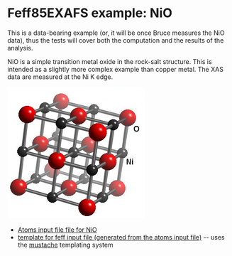 # Feff85EXAFS example: NiO

This is a data-bearing example (or, it will be once Bruce measures the
NiO data), thus the tests will cover both the computation and the
results of the analysis.


NiO is a simple transition metal oxide in the rock-salt structure.
This is intended as a slightly more complex example than copper metal.
The XAS data are measured at the Ni K edge.


![Ball and stick figure of rock-salt NiO](NiO.png)

* [Atoms input file file for NiO](NiO_atoms.inp)
* [template for feff input file (generated from the atoms input file)](NiO.mustache) -- uses the [mustache](http://mustache.github.io/) templating system

